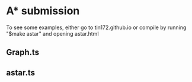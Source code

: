 A* submission
============================
To see some examples, either go to tin172.github.io
or compile by running "$make astar" and opening astar.html

Graph.ts
--------

astar.ts
--------